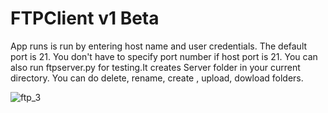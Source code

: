 # FTPClient v1 Beta
App runs is run by entering host name and user credentials. The default port is 21. You don't have to specify port number if host port is 21.
You can also run ftpserver.py for testing.It creates Server folder in your current directory.
You can do delete, rename, create , upload, dowload folders.


![ftp_3](https://user-images.githubusercontent.com/23617142/90152711-c9451b80-dd90-11ea-915e-e1583c5df342.PNG)
